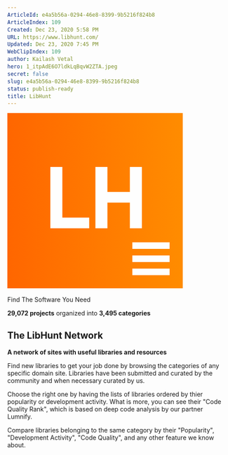 ```yaml
---
ArticleId: e4a5b56a-0294-46e8-8399-9b5216f824b8
ArticleIndex: 109
Created: Dec 23, 2020 5:58 PM
URL: https://www.libhunt.com/
Updated: Dec 23, 2020 7:45 PM
WebClipIndex: 109
author: Kailash Vetal
hero: 1_itpAdE6O7ldkLqBqvW2ZTA.jpeg
secret: false
slug: e4a5b56a-0294-46e8-8399-9b5216f824b8
status: publish-ready
title: LibHunt
---
```

![logo-bf47da34e08bef492fb192e5381c2e0cc450843cf5a7bf954fee021c5bbeceec.png](109%20cd11364bfbb1400a9b6d4d4eac973e51/logo-bf47da34e08bef492fb192e5381c2e0cc450843cf5a7bf954fee021c5bbeceec.png)

Find The Software You Need

**29,072 projects** organized into **3,495 categories**

## The LibHunt Network

**A network of sites with useful libraries and resources**

Find new libraries to get your job done by browsing the categories of any specific domain site. Libraries have been submitted and curated by the community and when necessary curated by us.

Choose the right one by having the lists of libraries ordered by thier popularity or development activity. What is more, you can see their "Code Quality Rank", which is based on deep code analysis by our partner Lumnify.

Compare libraries belonging to the same category by their "Popularity", "Development Activity", "Code Quality", and any other feature we know about.
